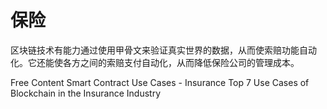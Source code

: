 # 保险

区块链技术有能力通过使用甲骨文来验证真实世界的数据，从而使索赔功能自动化。它还能使各方之间的索赔支付自动化，从而降低保险公司的管理成本。

<ResourceGroupTitle>Free Content</ResourceGroupTitle>
<BadgeLink colorScheme='yellow' badgeText='Read' href='https://blog.chain.link/smart-contract-use-cases/#insurance'>Smart Contract Use Cases - Insurance</BadgeLink>
<BadgeLink colorScheme='yellow' badgeText='Read' href='https://imaginovation.net/blog/blockchain-insurance-industry-examples/'>Top 7 Use Cases of Blockchain in the Insurance Industry</BadgeLink>
